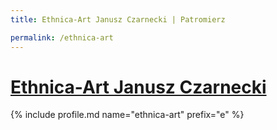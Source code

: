 ```yaml
---
title: Ethnica-Art Janusz Czarnecki | Patromierz

permalink: /ethnica-art
---
```


# [Ethnica-Art Janusz Czarnecki](https://patronite.pl/ethnica-art)

{% include profile.md name="ethnica-art" prefix="e" %}
